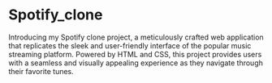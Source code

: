 # Spotify_clone
Introducing my Spotify clone project, a meticulously crafted web application that replicates the sleek and user-friendly interface of the popular music streaming platform. Powered by HTML and CSS, this project provides users with a seamless and visually appealing experience as they navigate through their favorite tunes.
